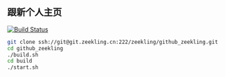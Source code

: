 ## 跟新个人主页

[![Build Status](https://doc.zeekling.cn/api/badges/zeekling/github_zeekling/status.svg)](https://doc.zeekling.cn/zeekling/github_zeekling)

```sh
git clone ssh://git@git.zeekling.cn:222/zeekling/github_zeekling.git
cd github_zeekling
./build.sh
cd build
./start.sh
```

